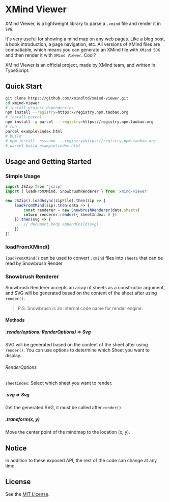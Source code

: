 # XMind Viewer 

XMind Viewer, is a lightweight library to parse a `.xmind` file and render it in `SVG`.

It's very useful for showing a mind map on any web pages. Like a blog post, a book introduction, a page navigation, etc. All versions of XMind files are compatiable, which means you can generate an XMind file with `XMind SDK` and then render it with `XMind Viewer`. Cool?

XMind Viewer is an official project, made by XMind team, and written in TypeScript.

## Quick Start

```bash
git clone https://github.com/xmindltd/xmind-viewer.git
cd xmind-viewer
# install project dependencies
npm install --registry=https://registry.npm.taobao.org
# install parcel
npm install -g parcel  --registry=https://registry.npm.taobao.org
# run
parcel example\index.html
# build
# npm install  cssnano  --registry=https://registry.npm.taobao.org
# parcel build example\index.html
```

## Usage and Getting Started

### Simple Usage

```ts
import JSZip from 'jszip'
import { loadFromXMind, SnowbrushRenderer } from 'xmind-viewer'

new JSZip().loadAsync(zipFile).then(zip => {
	loadFromXMind(zip).then(data => {
		const renderer = new SnowbrushRenderer(data.sheets)
		return renderer.render({ sheetIndex: 0 })
	}).then(svg => {
		// document.body.appendChild(svg)
	})
})
```

### loadFromXMind()

`loadFromXMind()` can be used to convert `.xmind` files into `sheets` that can be read by Snowbrush Render

### Snowbrush Renderer

Snowbrush Renderer accepts an array of sheets as a constructor argument, and SVG will be generated based on the content of the sheet after using `render()`.

> P.S. Snowbrush is an internal code name for render engine.

#### Methods

##### .render(options: RenderOptions) => Svg

SVG will be generated based on the content of the sheet after using `render()`.
You can use options to determine which Sheet you want to display.

###### RenderOptions

`sheetIndex`: Select which sheet you want to render.

##### .svg => Svg

Get the generated SVG, it must be called after `render()`.

##### .transform(x, y)

Move the center point of the mindmap to the location (x, y).

## Notice

In addition to these exposed API, the rest of the code can change at any time.

## License
See the [MIT License](LICENSE).
